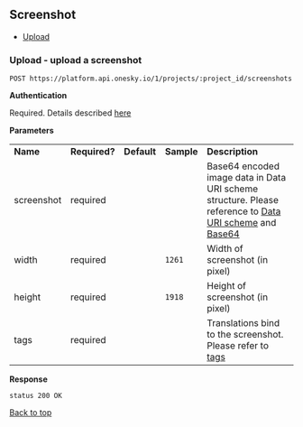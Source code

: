 ## Screenshot
- [Upload](#upload---upload-a-screenshot)


### Upload - upload a screenshot

    POST https://platform.api.onesky.io/1/projects/:project_id/screenshots

**Authentication**

Required. Details described [here](/README.md#authentication)

**Parameters**

<table>
    <tr>
        <td><strong>Name</strong></td>
        <td><strong>Required?</strong></td>
        <td><strong>Default</strong></td>
        <td><strong>Sample</strong></td>
        <td><strong>Description</strong></td>
    </tr>
    <tr>
        <td>screenshot</td>
        <td>required</td>
        <td></td>
        <td></td>
        <td>Base64 encoded image data in Data URI scheme structure. Please reference to <a href="http://en.wikipedia.org/wiki/Data_URI_scheme" target="_blank">Data URI scheme</a> and <a href="http://en.wikipedia.org/wiki/Base64" target="_blank">Base64</a></td>
    </tr>
    <tr>
        <td>width</td>
        <td>required</td>
        <td></td>
        <td><code>1261</code></td>
        <td>Width of screenshot (in pixel)</td>
    </tr>
    <tr>
        <td>height</td>
        <td>required</td>
        <td></td>
        <td><code>1918</code></td>
        <td>Height of screenshot (in pixel)</td>
    </tr>
    <tr>
        <td>tags</td>
        <td>required</td>
        <td></td>
        <td></td>
        <td>Translations bind to the screenshot. Please refer to <a href="/reference/tag.md">tags</a></td>
    </tr>
</table>

**Response**

```
status 200 OK
```
[Back to top](#screenshot)
